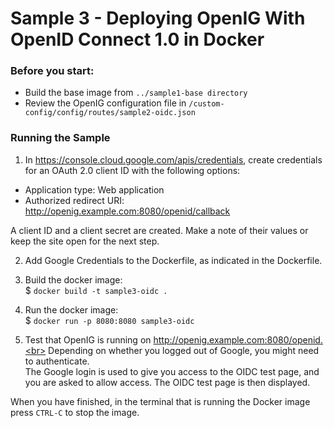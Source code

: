 # Sample 3 - Deploying OpenIG With OpenID Connect 1.0 in Docker

### Before you start:
* Build the base image from `../sample1-base directory`
* Review the OpenIG configuration file in `/custom-config/config/routes/sample2-oidc.json`

### Running the Sample
1. In https://console.cloud.google.com/apis/credentials, create credentials for an OAuth 2.0 client ID with the following options:
  * Application type: Web application
  * Authorized redirect URI: http://openig.example.com:8080/openid/callback

  A client ID and a client secret are created. Make a note of their values or keep the site open for the next step.

2. Add Google Credentials to the Dockerfile, as indicated in the Dockerfile.

3. Build the docker image:<br>
$ `docker build -t sample3-oidc .`

4. Run the docker image:<br>
$ `docker run -p 8080:8080 sample3-oidc`

5. Test that OpenIG is running on http://openig.example.com:8080/openid.<br>
  Depending on whether you logged out of Google, you might need to authenticate.<br>
  The Google login is used to give you access to the OIDC test page, and you are asked to allow access. The OIDC test page is then displayed.

When you have finished, in the terminal that is running the Docker image press `CTRL-C` to stop the image.
